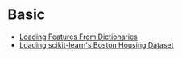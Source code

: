 # Basic
* [Loading Features From Dictionaries](code/Loading-Features-From-Dictionaries.py)
* [Loading scikit-learn's Boston Housing Dataset](code/Loading-scikit-learn-s-Boston-Housing-Dataset.py)
